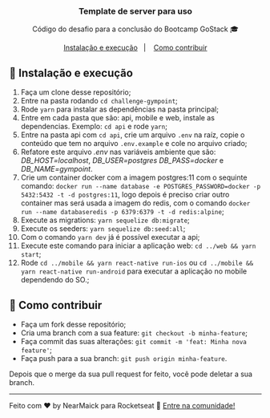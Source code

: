 <!-- <h1 align="center">
    <img alt="GoStack" src="./web/src/assets/logo.svg" width="200px" />
</h1> -->

<h3 align="center">
  Template de server para uso
</h3>

<p align="center">Código do desafio para a conclusão do Bootcamp GoStack 🎓</p>


<p align="center">
  <a href="#-instalacão-e-execução">Instalação e execução</a>&nbsp;&nbsp;&nbsp;|&nbsp;&nbsp;&nbsp;
  <a href="#-como-contribuir">Como contribuir</a>
</p>

## 🚀 Instalação e execução

1. Faça um clone desse repositório;
2. Entre na pasta rodando `cd challenge-gympoint`;
3. Rode `yarn` para instalar as dependências na pasta principal;
4. Entre em cada pasta que são: api, mobile e web, instale as dependencias. Exemplo: `cd api` e rode `yarn`;
5. Entre na pasta api com `cd api`, crie um arquivo `.env` na raíz, copie o conteúdo que tem no arquivo `.env.example` e cole no arquivo criado;
6. Refatore este arquivo *.env* nas variáveis ambiente que são: *DB_HOST=localhost*, *DB_USER=postgres* *DB_PASS=docker* e *DB_NAME=gympoint*.
7. Crie um container docker com a imagem postgres:11 com o sequinte comando: `docker run --name database -e POSTGRES_PASSWORD=docker -p 5432:5432 -t -d postgres:11`, logo depois é preciso criar outro container mas será usada a imagem do redis, com o comando `docker run --name databaseredis -p 6379:6379 -t -d redis:alpine`;
8. Execute as migrations: `yarn sequelize db:migrate`;
9. Execute os seeders: `yarn sequelize db:seed:all`;
10. Com o comando `yarn dev` já é possível executar a api;
11. Execute este comando para iniciar a aplicação web: `cd ../web && yarn start`;
12. Rode `cd ../mobile && yarn react-native run-ios` ou `cd ../mobile && yarn react-native run-android` para executar a aplicação no mobile dependendo do SO.;

## 🤔 Como contribuir

- Faça um fork desse repositório;
- Cria uma branch com a sua feature: `git checkout -b minha-feature`;
- Faça commit das suas alterações: `git commit -m 'feat: Minha nova feature'`;
- Faça push para a sua branch: `git push origin minha-feature`.

Depois que o merge da sua pull request for feito, você pode deletar a sua branch.

---

Feito com ♥ by NearMaick para Rocketseat :wave: [Entre na comunidade!](https://discordapp.com/invite/gCRAFhc)
